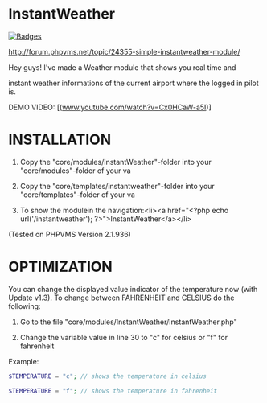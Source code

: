# InstantWeather
[![Badges](http://img.shields.io/:Version-1.3-fe7d37.svg)](https://github.com/Karamellwuerfel/InstantWeather)

http://forum.phpvms.net/topic/24355-simple-instantweather-module/

Hey guys! I've made a Weather module that shows you real time and 

instant weather informations of the current airport where the logged in pilot is.

DEMO VIDEO: [(www.youtube.com/watch?v=Cx0HCaW-a5I)]

# INSTALLATION

1. Copy the "core/modules/InstantWeather"-folder into your "core/modules"-folder of your va

2. Copy the "core/templates/instantweather"-folder into your "core/templates"-folder of your va

3. To show the modulein the navigation:&lt;li&gt;&lt;a href="&lt;?php echo url('/instantweather'); ?&gt;"&gt;InstantWeather&lt;/a&gt;&lt;/li&gt;


(Tested on PHPVMS Version 2.1.936)

# OPTIMIZATION

You can change the displayed value indicator of the temperature now (with Update v1.3).
To change between FAHRENHEIT and CELSIUS do the following:

1. Go to the file "core/modules/InstantWeather/InstantWeather.php"

2. Change the variable value in line 30 to "c" for celsius or "f" for fahrenheit

Example:

```PHP
$TEMPERATURE = "c"; // shows the temperature in celsius
```

```PHP
$TEMPERATURE = "f"; // shows the temperature in fahrenheit
```